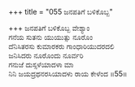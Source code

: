 +++
title = "055 ಜನಪತಿಗೆ ಬಳಿಕೊಬ್ಬ"

+++
ಜನಪತಿಗೆ ಬಳಿಕೊಬ್ಬ ವೇಶ್ಯಾಂ  
ಗನೆಯ ಸುತನು ಯುಯುತ್ಸು ನೂರೊಂ  
ದೆನಿಸಿತರಸು ಕುಮಾರಕರು ಗಾಂಧಾರಿಯುದರದಲಿ   
ಜನಿಸಿದರು ನೂರೊಂದು ನೂರ್ವರಿ  
ಗನುಜೆ ದುಸ್ಸಳೆಯಾದಳಾ ಮಾ  
ನಿನಿ ಜಯದ್ರಥನರಸಿಯಾದಳು ರಾಯ ಕೇಳೆಂದ     ॥55॥